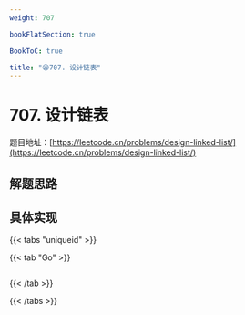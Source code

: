```yaml
---
weight: 707

bookFlatSection: true

BookToC: true

title: "😪707. 设计链表"
---
```


# 707. 设计链表

题目地址：[https://leetcode.cn/problems/design-linked-list/](https://leetcode.cn/problems/design-linked-list/)

## 解题思路

## 具体实现

{{< tabs "uniqueid" >}}

{{< tab "Go" >}}

```go

```

{{< /tab  >}}

{{< /tabs  >}}

